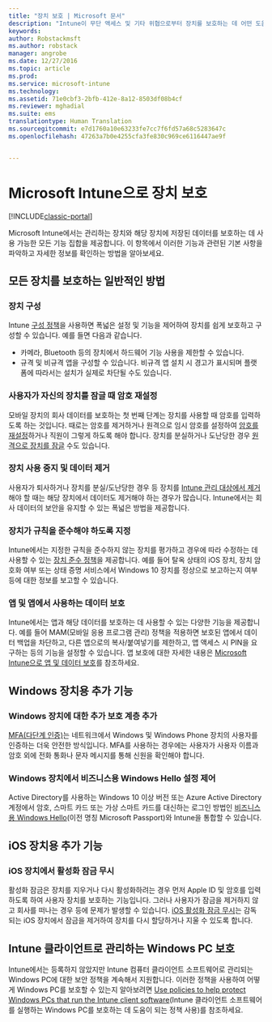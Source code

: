 ```yaml
---
title: "장치 보호 | Microsoft 문서"
description: "Intune이 무단 액세스 및 기타 위협으로부터 장치를 보호하는 데 어떤 도움을 줄 수 있는지 알아봅니다."
keywords: 
author: Robstackmsft
ms.author: robstack
manager: angrobe
ms.date: 12/27/2016
ms.topic: article
ms.prod: 
ms.service: microsoft-intune
ms.technology: 
ms.assetid: 71e0cbf3-2bfb-412e-8a12-8503df08b4cf
ms.reviewer: mghadial
ms.suite: ems
translationtype: Human Translation
ms.sourcegitcommit: e7d1760a10e63233fe7cc7f6fd57a68c5283647c
ms.openlocfilehash: 47263a7b0e4255cfa3fe830c969ce6116447ae9f


---
```


# <a name="protect-devices-with-microsoft-intune"></a>Microsoft Intune으로 장치 보호

[!INCLUDE[classic-portal](../includes/classic-portal.md)]

Microsoft Intune에서는 관리하는 장치와 해당 장치에 저장된 데이터를 보호하는 데 사용 가능한 모든 기능 집합을 제공합니다. 이 항목에서 이러한 기능과 관련된 기본 사항을 파악하고 자세한 정보를 확인하는 방법을 알아보세요.

## <a name="general-ways-to-protect-all-devices"></a>모든 장치를 보호하는 일반적인 방법

### <a name="device-configuration"></a>장치 구성
Intune [구성 정책](manage-settings-and-features-on-your-devices-with-microsoft-intune-policies.md)을 사용하면 폭넓은 설정 및 기능을 제어하여 장치를 쉽게 보호하고 구성할 수 있습니다. 예를 들면 다음과 같습니다.
- 카메라, Bluetooth 등의 장치에서 하드웨어 기능 사용을 제한할 수 있습니다.
- 규격 및 비규격 앱을 구성할 수 있습니다. 비규격 앱 설치 시 경고가 표시되며 플랫폼에 따라서는 설치가 실제로 차단될 수도 있습니다.

### <a name="reset-passcodes-when-users-are-locked-out-of-their-devices"></a>사용자가 자신의 장치를 잠글 때 암호 재설정
모바일 장치의 회사 데이터를 보호하는 첫 번째 단계는 장치를 사용할 때 암호를 입력하도록 하는 것입니다. 때로는 암호를 제거하거나 원격으로 임시 암호를 설정하여 [암호를 재설정](use-remote-lock-and-passcode-reset-in-microsoft-intune.md)하거나 직원이 그렇게 하도록 해야 합니다. 장치를 분실하거나 도난당한 경우 [원격으로 장치를 잠글](use-remote-lock-and-passcode-reset-in-microsoft-intune.md) 수도 있습니다.

### <a name="retire-devices-and-remove-data"></a>장치 사용 중지 및 데이터 제거
사용자가 퇴사하거나 장치를 분실/도난당한 경우 등 장치를 [Intune 관리 대상에서 제거](retire-devices-from-microsoft-intune-management.md)해야 할 때는 해당 장치에서 데이터도 제거해야 하는 경우가 많습니다. Intune에서는 회사 데이터의 보안을 유지할 수 있는 폭넓은 방법을 제공합니다.

### <a name="require-devices-to-be-compliant"></a>장치가 규칙을 준수해야 하도록 지정
Intune에서는 지정한 규칙을 준수하지 않는 장치를 평가하고 경우에 따라 수정하는 데 사용할 수 있는 [장치 준수 정책](introduction-to-device-compliance-policies-in-microsoft-intune.md)을 제공합니다. 예를 들어 탈옥 상태의 iOS 장치, 장치 암호화 여부 또는 상태 증명 서비스에서 Windows 10 장치를 정상으로 보고하는지 여부 등에 대한 정보를 보고할 수 있습니다.

### <a name="protect-apps-and-the-data-they-use"></a>앱 및 앱에서 사용하는 데이터 보호
Intune에서는 앱과 해당 데이터를 보호하는 데 사용할 수 있는 다양한 기능을 제공합니다. 예를 들어 MAM(모바일 응용 프로그램 관리) 정책을 적용하면 보호된 앱에서 데이터 백업을 차단하고, 다른 앱으로의 복사/붙여넣기를 제한하고, 앱 액세스 시 PIN을 요구하는 등의 기능을 설정할 수 있습니다. 앱 보호에 대한 자세한 내용은 [Microsoft Intune으로 앱 및 데이터 보호](protect-apps-and-data-with-microsoft-intune.md)를 참조하세요.

## <a name="further-capabilities-for-windows-devices"></a>Windows 장치용 추가 기능

### <a name="add-an-additional-layer-of-protection-to-windows-devices"></a>Windows 장치에 대한 추가 보호 계층 추가
[MFA(다단계 인증)](protect-windows-devices-with-multi-factor-authentication.md)는 네트워크에서 Windows 및 Windows Phone 장치의 사용자를 인증하는 더욱 안전한 방식입니다.  MFA를 사용하는 경우에는 사용자가 사용자 이름과 암호 외에 전화 통화나 문자 메시지를 통해 신원을 확인해야 합니다.

### <a name="control-windows-hello-for-business-settings-on-windows-devices"></a>Windows 장치에서 비즈니스용 Windows Hello 설정 제어
Active Directory를 사용하는 Windows 10 이상 버전 또는 Azure Active Directory 계정에서 암호, 스마트 카드 또는 가상 스마트 카드를 대신하는 로그인 방법인 [비즈니스용 Windows Hello](control-microsoft-passport-settings-on-devices-with-microsoft-intune.md)(이전 명칭 Microsoft Passport)와 Intune을 통합할 수 있습니다.

## <a name="further-capabilities-for-ios-devices"></a>iOS 장치용 추가 기능

### <a name="bypass-activation-lock-on-ios-devices"></a>iOS 장치에서 활성화 잠금 무시
활성화 잠금은 장치를 지우거나 다시 활성화하려는 경우 먼저 Apple ID 및 암호를 입력하도록 하여 사용자 장치를 보호하는 기능입니다. 그러나 사용자가 잠금을 제거하지 않고 회사를 떠나는 경우 등에 문제가 발생할 수 있습니다. [iOS 활성화 잠금 무시](help-protect-ios-devices-with-activation-lock-bypass-for-microsoft-intune.md)는 감독 되는 iOS 장치에서 잠금을 제거하여 장치를 다시 할당하거나 지울 수 있도록 합니다.



## <a name="protect-windows-pcs-managed-with-the-intune-client"></a>Intune 클라이언트로 관리하는 Windows PC 보호
Intune에서는 등록하지 않았지만 Intune 컴퓨터 클라이언트 소프트웨어로 관리되는 Windows PC에 대한 보안 정책을 계속해서 지원합니다. 이러한 정책을 사용하여 어떻게 Windows PC를 보호할 수 있는지 알아보려면 [Use policies to help protect Windows PCs that run the Intune client software](policies-to-protect-windows-pcs-in-microsoft-intune.md)(Intune 클라이언트 소프트웨어를 실행하는 Windows PC를 보호하는 데 도움이 되는 정책 사용)를 참조하세요.



<!--HONumber=Dec16_HO5-->


